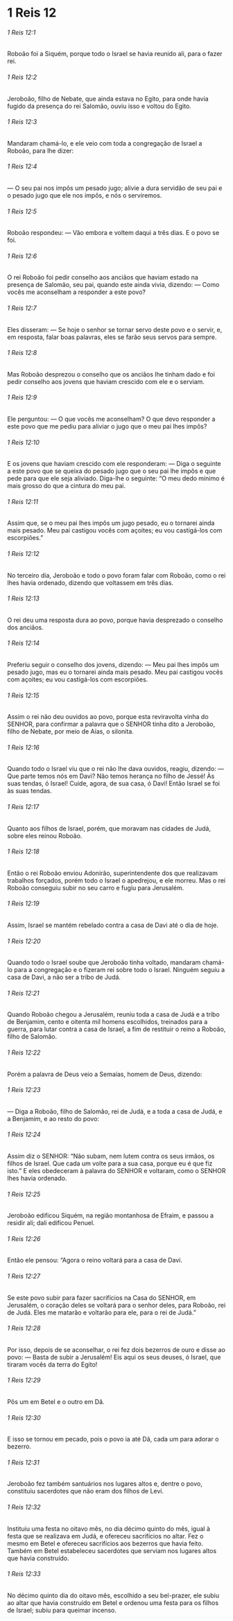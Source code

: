 # 1 Reis 12

###### 1 Reis 12:1

Roboão foi a Siquém, porque todo o Israel se havia reunido ali, para o fazer rei.

###### 1 Reis 12:2

Jeroboão, filho de Nebate, que ainda estava no Egito, para onde havia fugido da presença do rei Salomão, ouviu isso e voltou do Egito.

###### 1 Reis 12:3

Mandaram chamá-lo, e ele veio com toda a congregação de Israel a Roboão, para lhe dizer:

###### 1 Reis 12:4

— O seu pai nos impôs um pesado jugo; alivie a dura servidão de seu pai e o pesado jugo que ele nos impôs, e nós o serviremos.

###### 1 Reis 12:5

Roboão respondeu: — Vão embora e voltem daqui a três dias. E o povo se foi.

###### 1 Reis 12:6

O rei Roboão foi pedir conselho aos anciãos que haviam estado na presença de Salomão, seu pai, quando este ainda vivia, dizendo: — Como vocês me aconselham a responder a este povo?

###### 1 Reis 12:7

Eles disseram: — Se hoje o senhor se tornar servo deste povo e o servir, e, em resposta, falar boas palavras, eles se farão seus servos para sempre.

###### 1 Reis 12:8

Mas Roboão desprezou o conselho que os anciãos lhe tinham dado e foi pedir conselho aos jovens que haviam crescido com ele e o serviam.

###### 1 Reis 12:9

Ele perguntou: — O que vocês me aconselham? O que devo responder a este povo que me pediu para aliviar o jugo que o meu pai lhes impôs?

###### 1 Reis 12:10

E os jovens que haviam crescido com ele responderam: — Diga o seguinte a este povo que se queixa do pesado jugo que o seu pai lhe impôs e que pede para que ele seja aliviado. Diga-lhe o seguinte: “O meu dedo mínimo é mais grosso do que a cintura do meu pai.

###### 1 Reis 12:11

Assim que, se o meu pai lhes impôs um jugo pesado, eu o tornarei ainda mais pesado. Meu pai castigou vocês com açoites; eu vou castigá-los com escorpiões.”

###### 1 Reis 12:12

No terceiro dia, Jeroboão e todo o povo foram falar com Roboão, como o rei lhes havia ordenado, dizendo que voltassem em três dias.

###### 1 Reis 12:13

O rei deu uma resposta dura ao povo, porque havia desprezado o conselho dos anciãos.

###### 1 Reis 12:14

Preferiu seguir o conselho dos jovens, dizendo: — Meu pai lhes impôs um pesado jugo, mas eu o tornarei ainda mais pesado. Meu pai castigou vocês com açoites; eu vou castigá-los com escorpiões.

###### 1 Reis 12:15

Assim o rei não deu ouvidos ao povo, porque esta reviravolta vinha do SENHOR, para confirmar a palavra que o SENHOR tinha dito a Jeroboão, filho de Nebate, por meio de Aías, o silonita.

###### 1 Reis 12:16

Quando todo o Israel viu que o rei não lhe dava ouvidos, reagiu, dizendo: — Que parte temos nós em Davi? Não temos herança no filho de Jessé! Às suas tendas, ó Israel! Cuide, agora, de sua casa, ó Davi! Então Israel se foi às suas tendas.

###### 1 Reis 12:17

Quanto aos filhos de Israel, porém, que moravam nas cidades de Judá, sobre eles reinou Roboão.

###### 1 Reis 12:18

Então o rei Roboão enviou Adonirão, superintendente dos que realizavam trabalhos forçados, porém todo o Israel o apedrejou, e ele morreu. Mas o rei Roboão conseguiu subir no seu carro e fugiu para Jerusalém.

###### 1 Reis 12:19

Assim, Israel se mantém rebelado contra a casa de Davi até o dia de hoje.

###### 1 Reis 12:20

Quando todo o Israel soube que Jeroboão tinha voltado, mandaram chamá-lo para a congregação e o fizeram rei sobre todo o Israel. Ninguém seguiu a casa de Davi, a não ser a tribo de Judá.

###### 1 Reis 12:21

Quando Roboão chegou a Jerusalém, reuniu toda a casa de Judá e a tribo de Benjamim, cento e oitenta mil homens escolhidos, treinados para a guerra, para lutar contra a casa de Israel, a fim de restituir o reino a Roboão, filho de Salomão.

###### 1 Reis 12:22

Porém a palavra de Deus veio a Semaías, homem de Deus, dizendo:

###### 1 Reis 12:23

— Diga a Roboão, filho de Salomão, rei de Judá, e a toda a casa de Judá, e a Benjamim, e ao resto do povo:

###### 1 Reis 12:24

Assim diz o SENHOR: “Não subam, nem lutem contra os seus irmãos, os filhos de Israel. Que cada um volte para a sua casa, porque eu é que fiz isto.” E eles obedeceram à palavra do SENHOR e voltaram, como o SENHOR lhes havia ordenado.

###### 1 Reis 12:25

Jeroboão edificou Siquém, na região montanhosa de Efraim, e passou a residir ali; dali edificou Penuel.

###### 1 Reis 12:26

Então ele pensou: “Agora o reino voltará para a casa de Davi.

###### 1 Reis 12:27

Se este povo subir para fazer sacrifícios na Casa do SENHOR, em Jerusalém, o coração deles se voltará para o senhor deles, para Roboão, rei de Judá. Eles me matarão e voltarão para ele, para o rei de Judá.”

###### 1 Reis 12:28

Por isso, depois de se aconselhar, o rei fez dois bezerros de ouro e disse ao povo: — Basta de subir a Jerusalém! Eis aqui os seus deuses, ó Israel, que tiraram vocês da terra do Egito!

###### 1 Reis 12:29

Pôs um em Betel e o outro em Dã.

###### 1 Reis 12:30

E isso se tornou em pecado, pois o povo ia até Dã, cada um para adorar o bezerro.

###### 1 Reis 12:31

Jeroboão fez também santuários nos lugares altos e, dentre o povo, constituiu sacerdotes que não eram dos filhos de Levi.

###### 1 Reis 12:32

Instituiu uma festa no oitavo mês, no dia décimo quinto do mês, igual à festa que se realizava em Judá, e ofereceu sacrifícios no altar. Fez o mesmo em Betel e ofereceu sacrifícios aos bezerros que havia feito. Também em Betel estabeleceu sacerdotes que serviam nos lugares altos que havia construído.

###### 1 Reis 12:33

No décimo quinto dia do oitavo mês, escolhido a seu bel-prazer, ele subiu ao altar que havia construído em Betel e ordenou uma festa para os filhos de Israel; subiu para queimar incenso.


